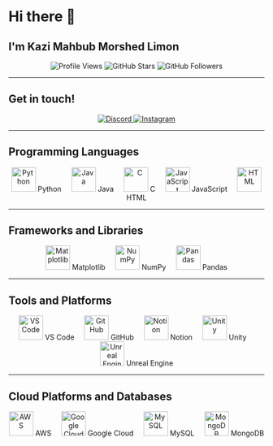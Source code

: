 # Hi there 👋

<!--
**mahbublimon/mahbublimon** is a ✨ _special_ ✨ repository because its `README.md` (this file) appears on your GitHub profile.
-->

## I'm Kazi Mahbub Morshed Limon

<div align="center">
  <img src="https://komarev.com/ghpvc/?username=mahbublimon&style=for-the-badge" alt="Profile Views" />
  <img src="https://img.shields.io/github/stars/mahbublimon?style=for-the-badge" alt="GitHub Stars" />
  <img src="https://img.shields.io/github/followers/mahbublimon?style=for-the-badge" alt="GitHub Followers" />
</div>

---

## Get in touch!

<div align="center">
  <a href="https://discord.com/users/1083961986427125831">
    <img src="https://img.shields.io/badge/Discord-7289DA?style=for-the-badge&logo=discord&logoColor=white" alt="Discord" />
  </a>
  <a href="https://www.instagram.com/_mahbublimon">
    <img src="https://img.shields.io/badge/Instagram-E4405F?style=for-the-badge&logo=instagram&logoColor=white" alt="Instagram" />
  </a>
</div>

---

## Programming Languages

<div align="center">
  <img src="https://cdn.jsdelivr.net/gh/devicons/devicon/icons/python/python-original.svg" width="48" height="48" alt="Python" />
  <span>Python</span>
  &nbsp;&nbsp;&nbsp;
  <img src="https://cdn.jsdelivr.net/gh/devicons/devicon/icons/java/java-original.svg" width="48" height="48" alt="Java" />
  <span>Java</span>
  &nbsp;&nbsp;&nbsp;
  <img src="https://cdn.jsdelivr.net/gh/devicons/devicon/icons/c/c-original.svg" width="48" height="48" alt="C" />
  <span>C</span>
  &nbsp;&nbsp;&nbsp;
  <img src="https://cdn.jsdelivr.net/gh/devicons/devicon/icons/javascript/javascript-original.svg" width="48" height="48" alt="JavaScript" />
  <span>JavaScript</span>
  &nbsp;&nbsp;&nbsp;
  <img src="https://cdn.jsdelivr.net/gh/devicons/devicon/icons/html5/html5-original.svg" width="48" height="48" alt="HTML" />
  <span>HTML</span>
</div>

---

## Frameworks and Libraries

<div align="center">
  <img src="https://cdn.jsdelivr.net/gh/devicons/devicon/icons/matplotlib/matplotlib-original.svg" width="48" height="48" alt="Matplotlib" />
  <span>Matplotlib</span>
  &nbsp;&nbsp;&nbsp;
  <img src="https://cdn.jsdelivr.net/gh/devicons/devicon/icons/numpy/numpy-original.svg" width="48" height="48" alt="NumPy" />
  <span>NumPy</span>
  &nbsp;&nbsp;&nbsp;
  <img src="https://cdn.jsdelivr.net/gh/devicons/devicon/icons/pandas/pandas-original.svg" width="48" height="48" alt="Pandas" />
  <span>Pandas</span>
</div>

---

## Tools and Platforms

<div align="center">
  <img src="https://cdn.jsdelivr.net/gh/devicons/devicon/icons/vscode/vscode-original.svg" width="48" height="48" alt="VS Code" />
  <span>VS Code</span>
  &nbsp;&nbsp;&nbsp;
  <img src="https://cdn.jsdelivr.net/gh/devicons/devicon/icons/github/github-original.svg" width="48" height="48" alt="GitHub" />
  <span>GitHub</span>
  &nbsp;&nbsp;&nbsp;
  <img src="https://cdn.jsdelivr.net/gh/devicons/devicon/icons/notion/notion-original.svg" width="48" height="48" alt="Notion" />
  <span>Notion</span>
  &nbsp;&nbsp;&nbsp;
  <img src="https://cdn.jsdelivr.net/gh/devicons/devicon/icons/unity/unity-original.svg" width="48" height="48" alt="Unity" />
  <span>Unity</span>
  &nbsp;&nbsp;&nbsp;
  <img src="https://cdn.jsdelivr.net/gh/devicons/devicon/icons/unrealengine/unrealengine-original.svg" width="48" height="48" alt="Unreal Engine" />
  <span>Unreal Engine</span>
</div>

---

## Cloud Platforms and Databases

<div align="center">
  <img src="https://cdn.jsdelivr.net/gh/devicons/devicon/icons/aws/aws-original.svg" width="48" height="48" alt="AWS" />
  <span>AWS</span>
  &nbsp;&nbsp;&nbsp;
  <img src="https://cdn.jsdelivr.net/gh/devicons/devicon/icons/googlecloud/googlecloud-original.svg" width="48" height="48" alt="Google Cloud" />
  <span>Google Cloud</span>
  &nbsp;&nbsp;&nbsp;
  <img src="https://cdn.jsdelivr.net/gh/devicons/devicon/icons/mysql/mysql-original.svg" width="48" height="48" alt="MySQL" />
  <span>MySQL</span>
  &nbsp;&nbsp;&nbsp;
  <img src="https://cdn.jsdelivr.net/gh/devicons/devicon/icons/mongodb/mongodb-original.svg" width="48" height="48" alt="MongoDB" />
  <span>MongoDB</span>
</div>
